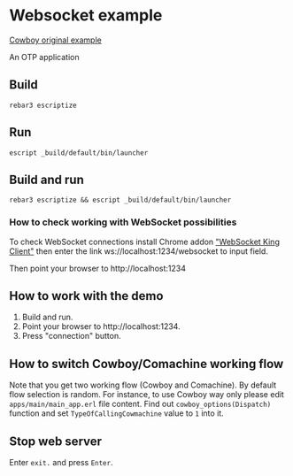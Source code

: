 # Websocket example


[Cowboy original example](https://github.com/ninenines/cowboy/tree/master/examples/websocket)

An OTP application

## Build

`rebar3 escriptize`

## Run

`escript _build/default/bin/launcher`
	
## Build and run

`rebar3 escriptize && escript _build/default/bin/launcher`

### How to check working with WebSocket possibilities

To check WebSocket connections install Chrome addon ["WebSocket King Client"](https://chrome.google.com/webstore/detail/websocket-king-client/cbcbkhdmedgianpaifchdaddpnmgnknn/) then enter the link ws://localhost:1234/websocket to input field.

Then point your browser to http://localhost:1234


## How to work with the demo
	
1. Build and run.
2. Point your browser to http://localhost:1234.
2. Press "connection" button.

## How to switch Cowboy/Comachine working flow

Note that you get two working flow (Cowboy and Comachine). By default flow selection is random. 
For instance, to use Cowboy way only please edit `apps/main/main_app.erl` file content. 
Find out `cowboy_options(Dispatch)` function and set `TypeOfCallingCowmachine` value to `1` into it.

## Stop web server

Enter `exit.` and press `Enter`.
